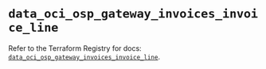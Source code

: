 # `data_oci_osp_gateway_invoices_invoice_line`

Refer to the Terraform Registry for docs: [`data_oci_osp_gateway_invoices_invoice_line`](https://registry.terraform.io/providers/hashicorp/oci/7.19.0/docs/data-sources/osp_gateway_invoices_invoice_line).
